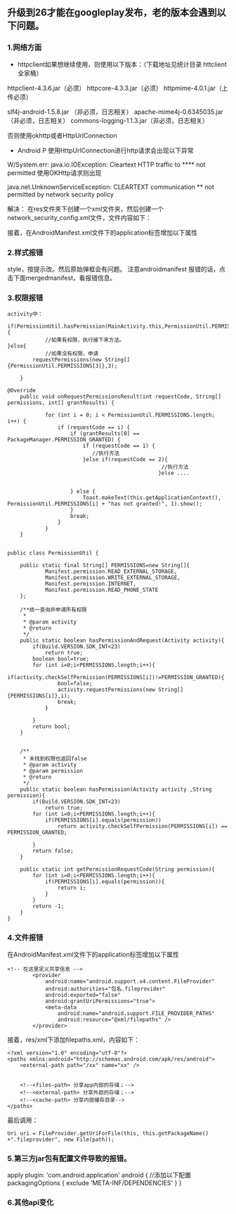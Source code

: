 ## 升级到26才能在googleplay发布，老的版本会遇到以下问题。
### 1.网络方面

- httpclient如果想继续使用，则使用以下版本：（下载地址见统计目录 httclient全家桶）

httpclient-4.3.6.jar（必须）
httpcore-4.3.3.jar（必须）
httpmime-4.0.1.jar（上传必须）

slf4j-android-1.5.8.jar （非必须，日志相关）
apache-mime4j-0.6345035.jar（非必须，日志相关）
commons-logging-1.1.3.jar（非必须，日志相关）

否则使用okhttp或者HttpUrlConnection


- Android P 使用HttpUrlConnection进行http请求会出现以下异常

 W/System.err: java.io.IOException: Cleartext HTTP traffic to **** not permitted
使用OKHttp请求则出现

java.net.UnknownServiceException: CLEARTEXT communication ** not permitted by network security policy

解决：
在res文件夹下创建一个xml文件夹，然后创建一个network_security_config.xml文件，文件内容如下：
<?xml version="1.0" encoding="utf-8"?>
<network-security-config>
    <base-config cleartextTrafficPermitted="true" />
</network-security-config>
接着，在AndroidManifest.xml文件下的application标签增加以下属性
 <uses-library android:name="org.apache.http.legacy" android:required="false" />


### 2.样式报错
style，按提示改。然后原始弹框会有问题。
注意androidmanifest 报错的话，点击下面mergedmanifest，看报错信息。

### 3.权限报错
```
activity中：

if(PermissionUtil.hasPermission(MainActivity.this,PermissionUtil.PERMISSIONS[3])) {
			//如果有权限，执行接下来方法。
}else{
            //如果没有权限，申请
		requestPermissions(new String[]{PermissionUtil.PERMISSIONS[3]},3);
          
	}

@Override
	public void onRequestPermissionsResult(int requestCode, String[] permissions, int[] grantResults) {
		
			for (int i = 0; i < PermissionUtil.PERMISSIONS.length; i++) {
				if (requestCode == i) {
					if (grantResults[0] == PackageManager.PERMISSION_GRANTED) {
						if (requestCode == 1) {
						   //执行方法
						}else if(requestCode == 2){
                                                 //执行方法
                                                }else ....


					} else {
						Toast.makeText(this.getApplicationContext(), PermissionUtil.PERMISSIONS[i] + "has not granted!", 1).show();
					}
					break;
				}
			}
	}
```
```

public class PermissionUtil {

    public static final String[] PERMISSIONS=new String[]{
            Manifest.permission.READ_EXTERNAL_STORAGE,
            Manifest.permission.WRITE_EXTERNAL_STORAGE,
            Manifest.permission.INTERNET,
            Manifest.permission.READ_PHONE_STATE
    };

    /**统一查询并申请所有权限
     *
     * @param activity
     * @return
     */
    public static boolean hasPermissionAndRequest(Activity activity){
        if(Build.VERSION.SDK_INT<23)
            return true;
        boolean bool=true;
        for (int i=0;i<PERMISSIONS.length;i++){
            if(activity.checkSelfPermission(PERMISSIONS[i])!=PERMISSION_GRANTED){
                bool=false;
                activity.requestPermissions(new String[]{PERMISSIONS[i]},i);
                break;
            }

        }
        return bool;
    }


    /**
     * 未找到权限也返回false
     * @param activity
     * @param permission
     * @return
     */
    public static boolean hasPermission(Activity activity ,String permission){
        if(Build.VERSION.SDK_INT<23)
            return true;
        for (int i=0;i<PERMISSIONS.length;i++){
            if(PERMISSIONS[i].equals(permission))
                return activity.checkSelfPermission(PERMISSIONS[i]) == PERMISSION_GRANTED;

        }
        return false;
    }

    public static int getPermissionRequestCode(String permission){
        for (int i=0;i<PERMISSIONS.length;i++){
            if(PERMISSIONS[i].equals(permission)){
                return i;
            }
        }
        return -1;
    }
}

```
### 4.文件报错
在AndroidManifest.xml文件下的application标签增加以下属性
```
<!-- 在这里定义共享信息 -->
        <provider
            android:name="android.support.v4.content.FileProvider"
            android:authorities="包名.fileprovider"
            android:exported="false"
            android:grantUriPermissions="true">
            <meta-data
                android:name="android.support.FILE_PROVIDER_PATHS"
                android:resource="@xml/filepaths" />
        </provider>
```
  接着，res/xml下添加filepaths.xml，内容如下：
```
<?xml version="1.0" encoding="utf-8"?>
<paths xmlns:android="http://schemas.android.com/apk/res/android">
    <external-path path="/xx" name="xx" />


    <!--<files-path> 分享app内部的存储；-->
    <!--<external-path> 分享外部的存储；-->
    <!--<cache-path> 分享内部缓存目录-->
</paths>
```
最后调用：
```
Uri uri = FileProvider.getUriForFile(this, this.getPackageName() +".fileprovider", new File(path));
```

### 5.第三方jar包有配置文件导致的报错。

apply plugin: 'com.android.application'
android {
//添加以下配置
packagingOptions {
        exclude 'META-INF/DEPENDENCIES'
    }
}

### 6.其他api变化

